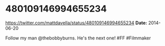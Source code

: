 # 480109146994655234
https://twitter.com/mattdavella/status/480109146994655234
**Date:** 2014-06-20

Follow my man @thebobbyburns. He's the next one! #FF #Filmmaker
